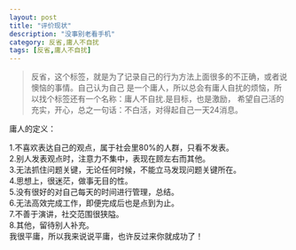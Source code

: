 ```yaml
---
layout: post
title: "评价现状"
description: "没事别老看手机"
category: 反省,庸人不自扰
tags: [反省,庸人不自扰]
---
```

> 反省，这个标签，就是为了记录自己的行为方法上面很多的不正确，或者说懊恼的事情。自己认为自己
是一个庸人，所以总会有庸人自扰的烦恼，所以找个标签还有一个名称：庸人不自扰.是目标，也是激励，
希望自己活的充实，开心，总之一句话：不白活，对得起自己一天24消息。

庸人的定义：

1.不喜欢表达自己的观点，属于社会里80%的人群，只看不发表。   
2.别人发表观点时，注意力不集中，表现在顾左右而其他。   
3.无法抓住问题关键，无论任何时候，不能立马发现问题关键所在。   
4.思想上，很迷茫，做事无目的性。   
5.没有很好的对自己每天的时间进行管理，总结。   
6.无法高效完成工作，即便完成后也是点到为止。   
7.不善于演讲，社交范围很狭隘。   
8.其他，留待别人补充。   
我很平庸，所以我来说说平庸，也许反过来你就成功了！ 